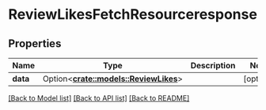 # ReviewLikesFetchResourceresponse

## Properties

Name | Type | Description | Notes
------------ | ------------- | ------------- | -------------
**data** | Option<[**crate::models::ReviewLikes**](reviewLikes.md)> |  | [optional]

[[Back to Model list]](../README.md#documentation-for-models) [[Back to API list]](../README.md#documentation-for-api-endpoints) [[Back to README]](../README.md)


